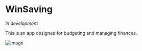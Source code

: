 # WinSaving

 *In development*
 
This is an app designed for budgeting and managing finances.

![image](https://github.com/user-attachments/assets/9a6b240c-cc79-4e35-94b7-11fef13f6990)
